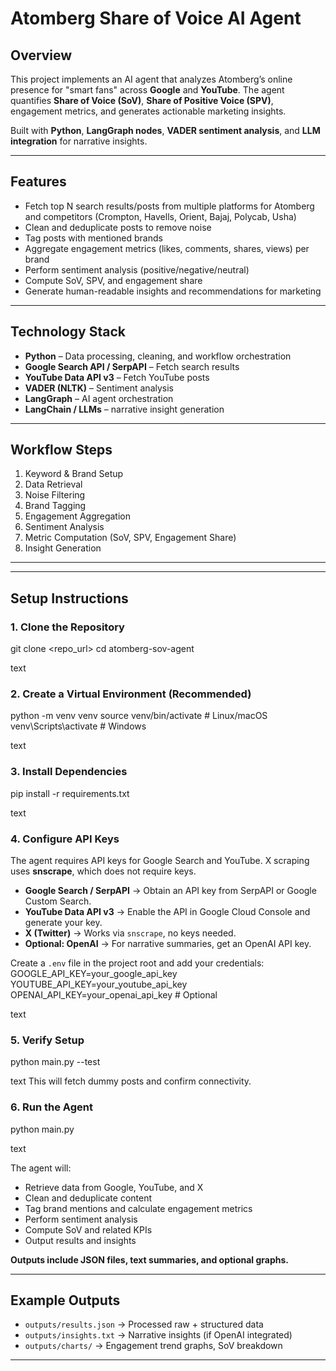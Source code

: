 # Atomberg Share of Voice AI Agent

## Overview
This project implements an AI agent that analyzes Atomberg’s online presence for "smart fans" across **Google** and **YouTube**. The agent quantifies **Share of Voice (SoV)**, **Share of Positive Voice (SPV)**, engagement metrics, and generates actionable marketing insights.

Built with **Python**, **LangGraph nodes**, **VADER sentiment analysis**, and **LLM integration** for narrative insights.

---

## Features
- Fetch top N search results/posts from multiple platforms for Atomberg and competitors (Crompton, Havells, Orient, Bajaj, Polycab, Usha)  
- Clean and deduplicate posts to remove noise  
- Tag posts with mentioned brands  
- Aggregate engagement metrics (likes, comments, shares, views) per brand  
- Perform sentiment analysis (positive/negative/neutral)  
- Compute SoV, SPV, and engagement share  
- Generate human-readable insights and recommendations for marketing  

---

## Technology Stack
- **Python** – Data processing, cleaning, and workflow orchestration  
- **Google Search API / SerpAPI** – Fetch search results  
- **YouTube Data API v3** – Fetch YouTube posts  
- **VADER (NLTK)** – Sentiment analysis  
- **LangGraph** – AI agent orchestration  
- **LangChain / LLMs** – narrative insight generation  

---

## Workflow Steps
1. Keyword & Brand Setup  
2. Data Retrieval  
3. Noise Filtering  
4. Brand Tagging  
5. Engagement Aggregation  
6. Sentiment Analysis  
7. Metric Computation (SoV, SPV, Engagement Share)  
8. Insight Generation  

---

---

## Setup Instructions

### 1. Clone the Repository
git clone <repo_url>
cd atomberg-sov-agent

text

### 2. Create a Virtual Environment (Recommended)
python -m venv venv
source venv/bin/activate # Linux/macOS
venv\Scripts\activate # Windows

text

### 3. Install Dependencies
pip install -r requirements.txt

text

### 4. Configure API Keys
The agent requires API keys for Google Search and YouTube. X scraping uses **snscrape**, which does not require keys.  

- **Google Search / SerpAPI** → Obtain an API key from SerpAPI or Google Custom Search.  
- **YouTube Data API v3** → Enable the API in Google Cloud Console and generate your key.  
- **X (Twitter)** → Works via `snscrape`, no keys needed.  
- **Optional: OpenAI** → For narrative summaries, get an OpenAI API key.  

Create a `.env` file in the project root and add your credentials:
GOOGLE_API_KEY=your_google_api_key
YOUTUBE_API_KEY=your_youtube_api_key
OPENAI_API_KEY=your_openai_api_key # Optional

text

### 5. Verify Setup
python main.py --test

text
This will fetch dummy posts and confirm connectivity.

### 6. Run the Agent
python main.py

text

The agent will:
- Retrieve data from Google, YouTube, and X
- Clean and deduplicate content
- Tag brand mentions and calculate engagement metrics
- Perform sentiment analysis
- Compute SoV and related KPIs
- Output results and insights

**Outputs include JSON files, text summaries, and optional graphs.**

---

## Example Outputs
- `outputs/results.json` → Processed raw + structured data  
- `outputs/insights.txt` → Narrative insights (if OpenAI integrated)  
- `outputs/charts/` → Engagement trend graphs, SoV breakdown  

---
